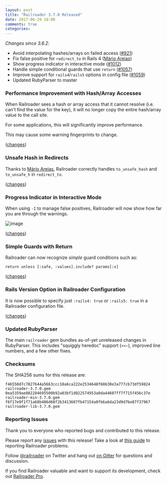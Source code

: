 ```yaml
---
layout: post
title: "Railroader 3.7.0 Released"
date: 2017-06-29 18:00
comments: true
categories: 
---
```


_Changes since 3.6.2_:

* Avoid interpolating hashes/arrays on failed access ([#921](https://github.com/presidentbeef/railroader/issues/921))
* Fix false positive for `redirect_to` in Rails 4 ([Mário Areias](https://github.com/mario-areias))
* Show progress indicator in interactive mode ([#1012](https://github.com/presidentbeef/railroader/issues/1012))
* Handle simple conditional guards that use `return` ([#1057](https://github.com/presidentbeef/railroader/issues/1057))
* Improve support for `rails4`/`rails5` options in config file ([#1059](https://github.com/presidentbeef/railroader/issues/1059))
* Updated RubyParser to master

### Performance Improvement with Hash/Array Accesses

When Railroader sees a hash or array access that it cannot resolve (i.e. can't find the value for the key), it will no longer copy the entire hash/array value to the call site.

For some applications, this will significantly improve performance.

This may cause some warning fingerprints to change.

([changes](https://github.com/presidentbeef/railroader/pull/1056))

### Unsafe Hash in Redirects

Thanks to [Mário Areias](https://github.com/mario-areias), Railroader correctly handles `to_unsafe_hash` and `to_unsafe_h` in `redirect_to`.

([changes](https://github.com/presidentbeef/railroader/pull/1029))

### Progress Indicator in Interactive Mode

When using `-I` to manage false positives, Railroader will now show how far you are through the warnings.

![image](https://user-images.githubusercontent.com/75613/27519704-f7c60006-59ad-11e7-82e8-ce0e096ad678.png)

([changes](https://github.com/presidentbeef/railroader/pull/1064))

### Simple Guards with Return

Railroader can now recognize _simple_ guard conditions such as:

    return unless [:safe, :values].include? params[:x]

([changes](https://github.com/presidentbeef/railroader/pull/1062))

### Rails Version Option in Railroader Configuration

It is now possible to specify just `:rails4: true` or `:rails5: true` in a Railroader configuration file.

([changes](https://github.com/presidentbeef/railroader/pull/1066))

### Updated RubyParser

The main `railroader` gem bundles as-of-yet unreleased changes in RubyParser. This includes "squiggly heredoc" support (`<<~`), improved line numbers, and a few other fixes.


### Checksums

The SHA256 sums for this release are:

    f46550d7c7827644a5663ccc10a6ca222e2534648f68630e3a777cb73df59824  railroader-3.7.0.gem
    0ea5359ae802284695500b92a03bf1d022574953a0da44607ff7f715f456c37e  railroader-min-3.7.0.gem
    f6f17e9f1f71a68b486d68f2b3413607fb47154a0fb6a6da23d9d7be87f37967  railroader-lib-3.7.0.gem

### Reporting Issues

Thank you to everyone who reported bugs and contributed to this release.

Please report any [issues](https://github.com/presidentbeef/railroader/issues) with this release! Take a look at [this guide](https://github.com/presidentbeef/railroader/wiki/How-to-Report-a-Railroader-Issue) to reporting Railroader problems.

Follow [@railroader](https://twitter.com/railroader) on Twitter and hang out [on Gitter](https://gitter.im/presidentbeef/railroader) for questions and discussion.

If you find Railroader valuable and want to support its development, check out [Railroader Pro](https://railroaderpro.com/).
